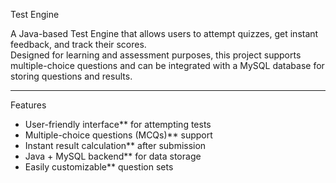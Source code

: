  Test Engine

A Java-based Test Engine that allows users to attempt quizzes, get instant feedback, and track their scores.  
Designed for learning and assessment purposes, this project supports multiple-choice questions and can be integrated with a MySQL database for storing questions and results.

---

 Features
- User-friendly interface** for attempting tests
- Multiple-choice questions (MCQs)** support
- Instant result calculation** after submission
- Java + MySQL backend** for data storage
- Easily customizable** question sets

